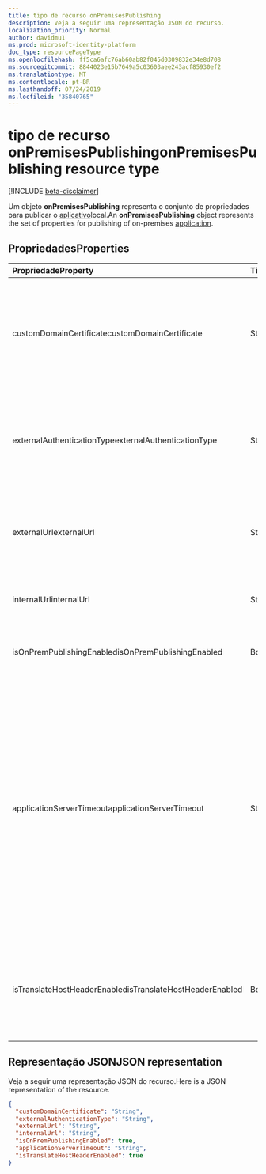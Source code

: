 ```yaml
---
title: tipo de recurso onPremisesPublishing
description: Veja a seguir uma representação JSON do recurso.
localization_priority: Normal
author: davidmu1
ms.prod: microsoft-identity-platform
doc_type: resourcePageType
ms.openlocfilehash: ff5ca6afc76ab60ab82f045d0309832e34e8d708
ms.sourcegitcommit: 8844023e15b7649a5c03603aee243acf85930ef2
ms.translationtype: MT
ms.contentlocale: pt-BR
ms.lasthandoff: 07/24/2019
ms.locfileid: "35840765"
---
```

# <a name="onpremisespublishing-resource-type"></a><span data-ttu-id="d8ccc-103">tipo de recurso onPremisesPublishing</span><span class="sxs-lookup"><span data-stu-id="d8ccc-103">onPremisesPublishing resource type</span></span>

[!INCLUDE [beta-disclaimer](../../includes/beta-disclaimer.md)]

<span data-ttu-id="d8ccc-104">Um objeto **onPremisesPublishing** representa o conjunto de propriedades para publicar o [aplicativo](application.md)local.</span><span class="sxs-lookup"><span data-stu-id="d8ccc-104">An **onPremisesPublishing** object represents the set of properties for publishing of on-premises [application](application.md).</span></span>

## <a name="properties"></a><span data-ttu-id="d8ccc-105">Propriedades</span><span class="sxs-lookup"><span data-stu-id="d8ccc-105">Properties</span></span>

| <span data-ttu-id="d8ccc-106">Propriedade</span><span class="sxs-lookup"><span data-stu-id="d8ccc-106">Property</span></span>|<span data-ttu-id="d8ccc-107">Tipo</span><span class="sxs-lookup"><span data-stu-id="d8ccc-107">Type</span></span>|<span data-ttu-id="d8ccc-108">Descrição</span><span class="sxs-lookup"><span data-stu-id="d8ccc-108">Description</span></span>|
|:---------------|:--------|:----------|
|<span data-ttu-id="d8ccc-109">customDomainCertificate</span><span class="sxs-lookup"><span data-stu-id="d8ccc-109">customDomainCertificate</span></span>|<span data-ttu-id="d8ccc-110">String</span><span class="sxs-lookup"><span data-stu-id="d8ccc-110">String</span></span>|<span data-ttu-id="d8ccc-111">Detalhes do certificado associado ao aplicativo quando um domínio personalizado está em uso.</span><span class="sxs-lookup"><span data-stu-id="d8ccc-111">Details of the certificate associated with the applicaiton when a custom domain is in use.</span></span> <span data-ttu-id="d8ccc-112">Nulo ao usar o domínio padrão.</span><span class="sxs-lookup"><span data-stu-id="d8ccc-112">Null when using the default domain.</span></span>|
|<span data-ttu-id="d8ccc-113">externalAuthenticationType</span><span class="sxs-lookup"><span data-stu-id="d8ccc-113">externalAuthenticationType</span></span>|<span data-ttu-id="d8ccc-114">String</span><span class="sxs-lookup"><span data-stu-id="d8ccc-114">String</span></span>|<span data-ttu-id="d8ccc-115">Detalhes a configuração de pré-autenticação para o aplicativo os valores possíveis são: `passthru`, `aadPreAuthentication`.</span><span class="sxs-lookup"><span data-stu-id="d8ccc-115">Details the pre-authentication setting for the application Possible values are: `passthru`, `aadPreAuthentication`.</span></span>|
|<span data-ttu-id="d8ccc-116">externalUrl</span><span class="sxs-lookup"><span data-stu-id="d8ccc-116">externalUrl</span></span>|<span data-ttu-id="d8ccc-117">String</span><span class="sxs-lookup"><span data-stu-id="d8ccc-117">String</span></span>|<span data-ttu-id="d8ccc-118">A URL externa publicada para o aplicativo.</span><span class="sxs-lookup"><span data-stu-id="d8ccc-118">The published external url for the application.</span></span> <span data-ttu-id="d8ccc-119">Por exemplohttps://intranet-contoso.msappproxy.net/</span><span class="sxs-lookup"><span data-stu-id="d8ccc-119">For example https://intranet-contoso.msappproxy.net/</span></span>  |
|<span data-ttu-id="d8ccc-120">internalUrl</span><span class="sxs-lookup"><span data-stu-id="d8ccc-120">internalUrl</span></span>|<span data-ttu-id="d8ccc-121">String</span><span class="sxs-lookup"><span data-stu-id="d8ccc-121">String</span></span>|<span data-ttu-id="d8ccc-122">A URL interna do aplicativo.</span><span class="sxs-lookup"><span data-stu-id="d8ccc-122">The internal url of the application.</span></span> <span data-ttu-id="d8ccc-123">Por exemplohttps://intranet/</span><span class="sxs-lookup"><span data-stu-id="d8ccc-123">For example https://intranet/</span></span> |
|<span data-ttu-id="d8ccc-124">isOnPremPublishingEnabled</span><span class="sxs-lookup"><span data-stu-id="d8ccc-124">isOnPremPublishingEnabled</span></span>|<span data-ttu-id="d8ccc-125">Booliano</span><span class="sxs-lookup"><span data-stu-id="d8ccc-125">Boolean</span></span>|<span data-ttu-id="d8ccc-126">Indica se o aplicativo está sendo publicado ou não no momento.</span><span class="sxs-lookup"><span data-stu-id="d8ccc-126">Indicates if the application is currently being published or not.</span></span>|
|<span data-ttu-id="d8ccc-127">applicationServerTimeout</span><span class="sxs-lookup"><span data-stu-id="d8ccc-127">applicationServerTimeout</span></span>|<span data-ttu-id="d8ccc-128">String</span><span class="sxs-lookup"><span data-stu-id="d8ccc-128">String</span></span>|<span data-ttu-id="d8ccc-129">A duração que o conector aguardará por uma resposta do aplicativo backend antes de fechar a conexão.</span><span class="sxs-lookup"><span data-stu-id="d8ccc-129">The duration the connector will wait for a response from the backend application before closing the connection.</span></span> <span data-ttu-id="d8ccc-130">Os valores possíveis `default`são `long`:.</span><span class="sxs-lookup"><span data-stu-id="d8ccc-130">Possible values are `default`, `long`.</span></span> <span data-ttu-id="d8ccc-131">Use `long` se o servidor levar mais de 60-75 segundos para responder às solicitações.</span><span class="sxs-lookup"><span data-stu-id="d8ccc-131">Use `long` if your server takes more than 60-75 seconds to respond to requests.</span></span> <span data-ttu-id="d8ccc-132">Além disso `long` , tente se você não consegue acessar o aplicativo e o status do erro é "tempo limite de backend".</span><span class="sxs-lookup"><span data-stu-id="d8ccc-132">Also try `long` if you are unable to access the application and the error status is "Backend Timeout".</span></span>|
|<span data-ttu-id="d8ccc-133">isTranslateHostHeaderEnabled</span><span class="sxs-lookup"><span data-stu-id="d8ccc-133">isTranslateHostHeaderEnabled</span></span>|<span data-ttu-id="d8ccc-134">Booliano</span><span class="sxs-lookup"><span data-stu-id="d8ccc-134">Boolean</span></span>|<span data-ttu-id="d8ccc-135">Indica se o aplicativo deve traduzir URLs nos cabeçalhos de resposta.</span><span class="sxs-lookup"><span data-stu-id="d8ccc-135">Indicates if the application should translate urls in the reponse headers.</span></span> <span data-ttu-id="d8ccc-136">Isso inclui a configuração do site correto para cookies.</span><span class="sxs-lookup"><span data-stu-id="d8ccc-136">This includes setting the correct site for cookies.</span></span>|

## <a name="json-representation"></a><span data-ttu-id="d8ccc-137">Representação JSON</span><span class="sxs-lookup"><span data-stu-id="d8ccc-137">JSON representation</span></span>

<span data-ttu-id="d8ccc-138">Veja a seguir uma representação JSON do recurso.</span><span class="sxs-lookup"><span data-stu-id="d8ccc-138">Here is a JSON representation of the resource.</span></span>

<!-- {
  "blockType": "resource",
  "optionalProperties": [

  ],
  "@odata.type": "microsoft.graph.onPremisesPublishing"
}-->

```json
{
  "customDomainCertificate": "String",
  "externalAuthenticationType": "String",
  "externalUrl": "String",
  "internalUrl": "String",
  "isOnPremPublishingEnabled": true,
  "applicationServerTimeout": "String",
  "isTranslateHostHeaderEnabled": true
}

```

<!-- uuid: 8fcb5dbc-d5aa-4681-8e31-b001d5168d79
2019-02-04 14:57:30 UTC -->
<!--
{
  "type": "#page.annotation",
  "description": "onPremisesPublishing resource",
  "keywords": "",
  "section": "documentation",
  "tocPath": "",
  "suppressions": []
}
-->
